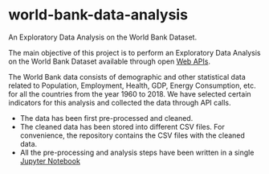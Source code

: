 # world-bank-data-analysis
An Exploratory Data Analysis on the World Bank Dataset.

The main objective of this project is to perform an Exploratory Data Analysis on the World Bank Dataset available through open [Web APIs](https://datahelpdesk.worldbank.org/knowledgebase/articles/889392-api-documentation).

The World Bank data consists of demographic and other statistical data related to Population, Employment, Health, GDP, Energy Consumption, etc. for all the countries from the year 1960 to 2018. We have selected certain indicators for this analysis and collected the data through API calls.

* The data has been first pre-processed and cleaned.
* The cleaned data has been stored into different CSV files. For convenience, the repository contains the CSV files with the cleaned data.
* All the pre-processing and analysis steps have been written in a single [Jupyter Notebook](https://github.com/shwetajoshi601/world-bank-data-analysis/blob/master/world-bank-data-eda.ipynb)
